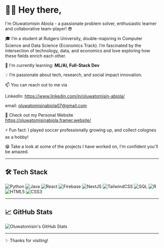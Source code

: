 

# 👋🏾 Hey there, 
I'm Oluwatomisin Abiola - a passionate problem solver, enthusiastic learner and collaborative team-player! 😎

🎓 I’m a student at Rutgers University, double-majoring in Computer Science and Data Science (Economics Track). I’m fascinated by the intersection of technology, data, and economics and love exploring how these fields enrich each other.

🌱 I'm currently learning: **ML/AI, Full-Stack Dev**  

💡 I’m passionate about tech, research, and social impact innovation. 

📫 You can reach out to me via

LinkedIn: https://www.linkedin.com/in/oluwatomisin-abiola/ 

email: oluwatomisinabiola07@gmail.com

👀 Check out my Personal Website https://oluwatomisinabiola.framer.website/

⚡️ Fun fact: I played soccer professionally growing up, and collect colognes as a hobby!

😁 Take a look at some of the projects I have worked on, I'm confident you'll be amazed. 

---

## 🛠️ Tech Stack

![Python](https://img.shields.io/badge/Python-3776AB?logo=python&logoColor=white&style=for-the-badge)
![Java](https://img.shields.io/badge/Java-007396?logo=java&logoColor=white&style=for-the-badge)
![React](https://img.shields.io/badge/React-61DAFB?logo=react&logoColor=black&style=for-the-badge)
![Firebase](https://img.shields.io/badge/Firebase-FFCA28?logo=firebase&logoColor=black&style=for-the-badge)
![NextJS](https://img.shields.io/badge/Next.js-black?logo=nextdotjs&logoColor=white&style=for-the-badge)
![TailwindCSS](https://img.shields.io/badge/TailwindCSS-38B2AC?logo=tailwindcss&logoColor=white&style=for-the-badge)
![SQL](https://img.shields.io/badge/SQL-336791?style=for-the-badge&logo=postgresql&logoColor=white)
![R](https://img.shields.io/badge/R-276DC3?style=for-the-badge&logo=r&logoColor=white)
![HTML5](https://img.shields.io/badge/HTML5-E34F26?style=for-the-badge&logo=html5&logoColor=white)
![CSS3](https://img.shields.io/badge/CSS3-1572B6?style=for-the-badge&logo=css3&logoColor=white)

---

## 📈 GitHub Stats

![Oluwatomisin's GitHub Stats](https://github-readme-stats.vercel.app/api?username=oluwatomisinabiola&show_icons=true&theme=radical)

---

✨ Thanks for visiting!


<!--
**oluwatomisinabiola/oluwatomisinabiola** is a ✨ _special_ ✨ repository because its `README.md` (this file) appears on your GitHub profile.

Here are some ideas to get you started:

- 🔭 I’m currently working on ...
- 🌱 I’m currently learning ...
- 👯 I’m looking to collaborate on ...
- 🤔 I’m looking for help with ...
- 💬 Ask me about ...
- 📫 How to reach me: ...
- 😄 Pronouns: ...
- ⚡ Fun fact: ...
-->
